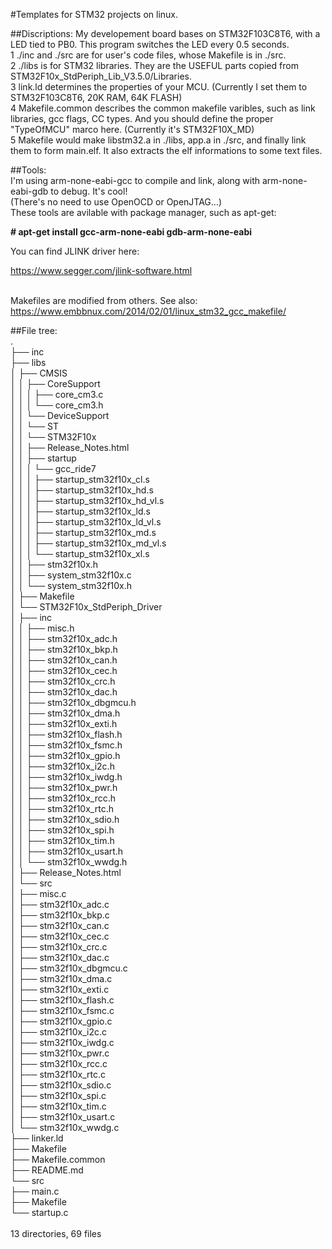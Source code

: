 #Templates for STM32 projects on linux.

##Discriptions:
My developement board bases on STM32F103C8T6, with a LED tied to PB0. This program switches the LED every 0.5 seconds.
<br>1   ./inc and ./src are for user's code files, whose Makefile is in ./src.
<br>2   ./libs is for STM32 libraries. They are the USEFUL parts copied from STM32F10x_StdPeriph_Lib_V3.5.0/Libraries.
<br>3   link.ld determines the properties of your MCU. (Currently I set them to STM32F103C8T6, 20K RAM, 64K FLASH)
<br>4   Makefile.common describes the common makefile varibles, such as link libraries, gcc flags, CC types. And you should define the proper "TypeOfMCU" marco here. (Currently it's STM32F10X_MD)
<br>5   Makefile would make libstm32.a in ./libs, app.a in ./src, and finally link them to form main.elf. It also extracts the elf informations to some text files.

##Tools:
<br>I'm using arm-none-eabi-gcc to compile and link, along with arm-none-eabi-gdb to debug. It's cool!
<br>(There's no need to use OpenOCD or OpenJTAG...)
<br>These tools are avilable with package manager, such as apt-get:

**\# apt-get install gcc-arm-none-eabi gdb-arm-none-eabi**

You can find JLINK driver here:

https://www.segger.com/jlink-software.html

<br>Makefiles are modified from others. See also:
<br>https://www.embbnux.com/2014/02/01/linux_stm32_gcc_makefile/

##File tree:
<br>.
<br>├── inc
<br>├── libs
<br>│   ├── CMSIS
<br>│   │   ├── CoreSupport
<br>│   │   │   ├── core_cm3.c
<br>│   │   │   └── core_cm3.h
<br>│   │   └── DeviceSupport
<br>│   │       └── ST
<br>│   │           └── STM32F10x
<br>│   │               ├── Release_Notes.html
<br>│   │               ├── startup
<br>│   │               │   └── gcc_ride7
<br>│   │               │       ├── startup_stm32f10x_cl.s
<br>│   │               │       ├── startup_stm32f10x_hd.s
<br>│   │               │       ├── startup_stm32f10x_hd_vl.s
<br>│   │               │       ├── startup_stm32f10x_ld.s
<br>│   │               │       ├── startup_stm32f10x_ld_vl.s
<br>│   │               │       ├── startup_stm32f10x_md.s
<br>│   │               │       ├── startup_stm32f10x_md_vl.s
<br>│   │               │       └── startup_stm32f10x_xl.s
<br>│   │               ├── stm32f10x.h
<br>│   │               ├── system_stm32f10x.c
<br>│   │               └── system_stm32f10x.h
<br>│   ├── Makefile
<br>│   └── STM32F10x_StdPeriph_Driver
<br>│       ├── inc
<br>│       │   ├── misc.h
<br>│       │   ├── stm32f10x_adc.h
<br>│       │   ├── stm32f10x_bkp.h
<br>│       │   ├── stm32f10x_can.h
<br>│       │   ├── stm32f10x_cec.h
<br>│       │   ├── stm32f10x_crc.h
<br>│       │   ├── stm32f10x_dac.h
<br>│       │   ├── stm32f10x_dbgmcu.h
<br>│       │   ├── stm32f10x_dma.h
<br>│       │   ├── stm32f10x_exti.h
<br>│       │   ├── stm32f10x_flash.h
<br>│       │   ├── stm32f10x_fsmc.h
<br>│       │   ├── stm32f10x_gpio.h
<br>│       │   ├── stm32f10x_i2c.h
<br>│       │   ├── stm32f10x_iwdg.h
<br>│       │   ├── stm32f10x_pwr.h
<br>│       │   ├── stm32f10x_rcc.h
<br>│       │   ├── stm32f10x_rtc.h
<br>│       │   ├── stm32f10x_sdio.h
<br>│       │   ├── stm32f10x_spi.h
<br>│       │   ├── stm32f10x_tim.h
<br>│       │   ├── stm32f10x_usart.h
<br>│       │   └── stm32f10x_wwdg.h
<br>│       ├── Release_Notes.html
<br>│       └── src
<br>│           ├── misc.c
<br>│           ├── stm32f10x_adc.c
<br>│           ├── stm32f10x_bkp.c
<br>│           ├── stm32f10x_can.c
<br>│           ├── stm32f10x_cec.c
<br>│           ├── stm32f10x_crc.c
<br>│           ├── stm32f10x_dac.c
<br>│           ├── stm32f10x_dbgmcu.c
<br>│           ├── stm32f10x_dma.c
<br>│           ├── stm32f10x_exti.c
<br>│           ├── stm32f10x_flash.c
<br>│           ├── stm32f10x_fsmc.c
<br>│           ├── stm32f10x_gpio.c
<br>│           ├── stm32f10x_i2c.c
<br>│           ├── stm32f10x_iwdg.c
<br>│           ├── stm32f10x_pwr.c
<br>│           ├── stm32f10x_rcc.c
<br>│           ├── stm32f10x_rtc.c
<br>│           ├── stm32f10x_sdio.c
<br>│           ├── stm32f10x_spi.c
<br>│           ├── stm32f10x_tim.c
<br>│           ├── stm32f10x_usart.c
<br>│           └── stm32f10x_wwdg.c
<br>├── linker.ld
<br>├── Makefile
<br>├── Makefile.common
<br>├── README.md
<br>└── src
<br>    ├── main.c
<br>    ├── Makefile
<br>    └── startup.c
<br>
<br>13 directories, 69 files
